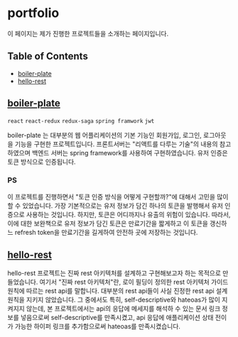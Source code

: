 # portfolio
이 페이지는 제가 진행한 프로젝트들을 소개하는 페이지입니다.


## Table of Contents
- [boiler-plate](#boiler-plate)
- [hello-rest](#hello-rest)

## [boiler-plate](https://github.com/leesh5000/boiler-plate)

`react` `react-redux` `redux-saga` `spring framwork` `jwt`

boiler-plate 는 대부분의 웹 어플리케이션의 기본 기능인 회원가입, 로그인, 로그아웃을 기능을 구현한 프로젝트입니다. 프론트서버는 "리액트를 다루는 기술"의 내용의 참고하였으며 백엔드 서버는 spring framework를 사용하여 구현하였습니다. 유저 인증은 토큰 방식으로 인증됩니다.

### PS

이 프로젝트를 진행하면서 "토큰 인증 방식을 어떻게 구현할까?"에 대해서 고민을 많이 할 수 있었습니다. 가장 기본적으로는 유저 정보가 담긴 하나의 토큰을 발행해서 유저 인증으로 사용하는 것입니다. 하지만, 토큰은 어디까지나 유출의 위험이 있습니다. 따라서, 이에 대한 보완책으로 유저 정보가 담긴 토큰은 만료기간을 짧게하고 이 토큰을 갱신하느 refresh token을 만료기간을 길게하여 안전하 곳에 저장하는 것입니다.


## [hello-rest](https://github.com/leesh5000/hello-rest)

hello-rest 프로젝트는 진짜 rest 아키텍처를 설계하고 구현해보고자 하는 목적으로 만들었습니다. 여기서 "진짜 rest 아키텍처"란, 로이 필딩이 정의한 rest 아키텍처 가이드 원칙에 따르는 rest api를 말합니다. 대부분의 rest api들이 사실 진정한 rest api 설계 원칙을 지키지 않았습니다. 그 중에서도 특히, self-descriptive와 hateoas가 많이 지켜지지 않는데, 본 프로젝트에서는 api의 응답에 메세지를 해석하 수 있는 문서 링크 정보를 넣음으로써 self-descriptive를 만족시켰고, api 응답에 애플리케이션 상태 전이가 가능한 하이퍼 링크를 추가함으로써 hateoas를 만족시켰습니다.
